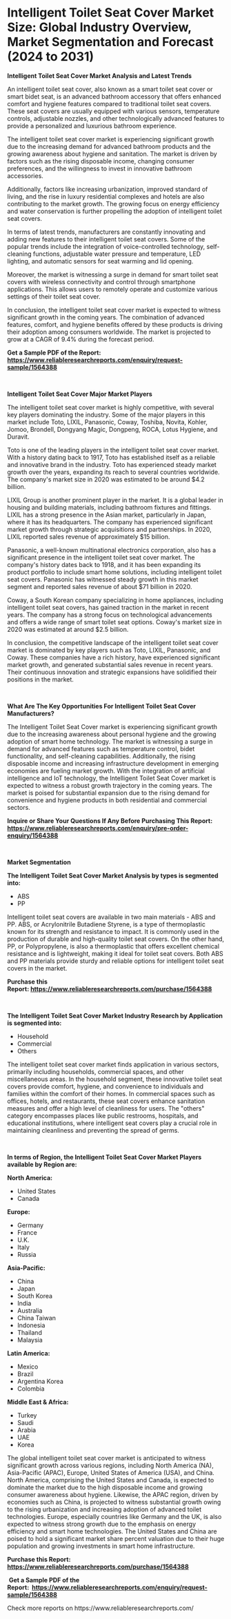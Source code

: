 <p><h1>Intelligent Toilet Seat Cover Market Size: Global Industry Overview, Market Segmentation and Forecast (2024 to 2031)</h1></p><p><strong>Intelligent Toilet Seat Cover Market Analysis and Latest Trends</strong></p>
<p><p>An intelligent toilet seat cover, also known as a smart toilet seat cover or smart bidet seat, is an advanced bathroom accessory that offers enhanced comfort and hygiene features compared to traditional toilet seat covers. These seat covers are usually equipped with various sensors, temperature controls, adjustable nozzles, and other technologically advanced features to provide a personalized and luxurious bathroom experience.</p><p>The intelligent toilet seat cover market is experiencing significant growth due to the increasing demand for advanced bathroom products and the growing awareness about hygiene and sanitation. The market is driven by factors such as the rising disposable income, changing consumer preferences, and the willingness to invest in innovative bathroom accessories.</p><p>Additionally, factors like increasing urbanization, improved standard of living, and the rise in luxury residential complexes and hotels are also contributing to the market growth. The growing focus on energy efficiency and water conservation is further propelling the adoption of intelligent toilet seat covers.</p><p>In terms of latest trends, manufacturers are constantly innovating and adding new features to their intelligent toilet seat covers. Some of the popular trends include the integration of voice-controlled technology, self-cleaning functions, adjustable water pressure and temperature, LED lighting, and automatic sensors for seat warming and lid opening.</p><p>Moreover, the market is witnessing a surge in demand for smart toilet seat covers with wireless connectivity and control through smartphone applications. This allows users to remotely operate and customize various settings of their toilet seat cover.</p><p>In conclusion, the intelligent toilet seat cover market is expected to witness significant growth in the coming years. The combination of advanced features, comfort, and hygiene benefits offered by these products is driving their adoption among consumers worldwide. The market is projected to grow at a CAGR of 9.4% during the forecast period.</p></p>
<p><strong>Get a Sample PDF of the Report:&nbsp; <a href="https://www.reliableresearchreports.com/enquiry/request-sample/1564388">https://www.reliableresearchreports.com/enquiry/request-sample/1564388</a></strong></p>
<p>&nbsp;</p>
<p><strong>Intelligent Toilet Seat Cover Major Market Players</strong></p>
<p><p>The intelligent toilet seat cover market is highly competitive, with several key players dominating the industry. Some of the major players in this market include Toto, LIXIL, Panasonic, Coway, Toshiba, Novita, Kohler, Jomoo, Brondell, Dongyang Magic, Dongpeng, ROCA, Lotus Hygiene, and Duravit.</p><p>Toto is one of the leading players in the intelligent toilet seat cover market. With a history dating back to 1917, Toto has established itself as a reliable and innovative brand in the industry. Toto has experienced steady market growth over the years, expanding its reach to several countries worldwide. The company's market size in 2020 was estimated to be around $4.2 billion.</p><p>LIXIL Group is another prominent player in the market. It is a global leader in housing and building materials, including bathroom fixtures and fittings. LIXIL has a strong presence in the Asian market, particularly in Japan, where it has its headquarters. The company has experienced significant market growth through strategic acquisitions and partnerships. In 2020, LIXIL reported sales revenue of approximately $15 billion.</p><p>Panasonic, a well-known multinational electronics corporation, also has a significant presence in the intelligent toilet seat cover market. The company's history dates back to 1918, and it has been expanding its product portfolio to include smart home solutions, including intelligent toilet seat covers. Panasonic has witnessed steady growth in this market segment and reported sales revenue of about $71 billion in 2020.</p><p>Coway, a South Korean company specializing in home appliances, including intelligent toilet seat covers, has gained traction in the market in recent years. The company has a strong focus on technological advancements and offers a wide range of smart toilet seat options. Coway's market size in 2020 was estimated at around $2.5 billion.</p><p>In conclusion, the competitive landscape of the intelligent toilet seat cover market is dominated by key players such as Toto, LIXIL, Panasonic, and Coway. These companies have a rich history, have experienced significant market growth, and generated substantial sales revenue in recent years. Their continuous innovation and strategic expansions have solidified their positions in the market.</p></p>
<p>&nbsp;</p>
<p><strong>What Are The Key Opportunities For Intelligent Toilet Seat Cover Manufacturers?</strong></p>
<p><p>The Intelligent Toilet Seat Cover market is experiencing significant growth due to the increasing awareness about personal hygiene and the growing adoption of smart home technology. The market is witnessing a surge in demand for advanced features such as temperature control, bidet functionality, and self-cleaning capabilities. Additionally, the rising disposable income and increasing infrastructure development in emerging economies are fueling market growth. With the integration of artificial intelligence and IoT technology, the Intelligent Toilet Seat Cover market is expected to witness a robust growth trajectory in the coming years. The market is poised for substantial expansion due to the rising demand for convenience and hygiene products in both residential and commercial sectors.</p></p>
<p><strong>Inquire or Share Your Questions If Any Before Purchasing This Report: <a href="https://www.reliableresearchreports.com/enquiry/pre-order-enquiry/1564388">https://www.reliableresearchreports.com/enquiry/pre-order-enquiry/1564388</a></strong></p>
<p>&nbsp;</p>
<p><strong>Market Segmentation</strong></p>
<p><strong>The Intelligent Toilet Seat Cover Market Analysis by types is segmented into:</strong></p>
<p><ul><li>ABS</li><li>PP</li></ul></p>
<p><p>Intelligent toilet seat covers are available in two main materials - ABS and PP. ABS, or Acrylonitrile Butadiene Styrene, is a type of thermoplastic known for its strength and resistance to impact. It is commonly used in the production of durable and high-quality toilet seat covers. On the other hand, PP, or Polypropylene, is also a thermoplastic that offers excellent chemical resistance and is lightweight, making it ideal for toilet seat covers. Both ABS and PP materials provide sturdy and reliable options for intelligent toilet seat covers in the market.</p></p>
<p><strong>Purchase this Report:&nbsp;<a href="https://www.reliableresearchreports.com/purchase/1564388">https://www.reliableresearchreports.com/purchase/1564388</a></strong></p>
<p>&nbsp;</p>
<p><strong>The Intelligent Toilet Seat Cover Market Industry Research by Application is segmented into:</strong></p>
<p><ul><li>Household</li><li>Commercial</li><li>Others</li></ul></p>
<p><p>The intelligent toilet seat cover market finds application in various sectors, primarily including households, commercial spaces, and other miscellaneous areas. In the household segment, these innovative toilet seat covers provide comfort, hygiene, and convenience to individuals and families within the comfort of their homes. In commercial spaces such as offices, hotels, and restaurants, these seat covers enhance sanitation measures and offer a high level of cleanliness for users. The "others" category encompasses places like public restrooms, hospitals, and educational institutions, where intelligent seat covers play a crucial role in maintaining cleanliness and preventing the spread of germs.</p></p>
<p>&nbsp;</p>
<p><strong>In terms of Region, the Intelligent Toilet Seat Cover Market Players available by Region are:</strong></p>
<p>
    <p> <strong> North America: </strong>
        <ul>
            <li>United States</li>
            <li>Canada</li>
        </ul>
        </p> 
    <p> <strong> Europe: </strong>
        <ul>
            <li>Germany</li>
            <li>France</li>
            <li>U.K.</li>
            <li>Italy</li>
            <li>Russia</li>
        </ul>
        </p> 
    <p> <strong> Asia-Pacific: </strong>
        <ul>
            <li>China</li>
            <li>Japan</li>
            <li>South Korea</li>
            <li>India</li>
            <li>Australia</li>
            <li>China Taiwan</li>
            <li>Indonesia</li>
            <li>Thailand</li>
            <li>Malaysia</li>
        </ul>
        </p> 
    <p> <strong> Latin America: </strong>
        <ul>
            <li>Mexico</li>
            <li>Brazil</li>
            <li>Argentina Korea</li>
            <li>Colombia</li>
        </ul>
        </p> 
    <p> <strong> Middle East & Africa: </strong>
        <ul>
            <li>Turkey</li>
            <li>Saudi</li>
            <li>Arabia</li>
            <li>UAE</li>
            <li>Korea</li>
        </ul>
    </p>
    </p>
<p><p>The global intelligent toilet seat cover market is anticipated to witness significant growth across various regions, including North America (NA), Asia-Pacific (APAC), Europe, United States of America (USA), and China. North America, comprising the United States and Canada, is expected to dominate the market due to the high disposable income and growing consumer awareness about hygiene. Likewise, the APAC region, driven by economies such as China, is projected to witness substantial growth owing to the rising urbanization and increasing adoption of advanced toilet technologies. Europe, especially countries like Germany and the UK, is also expected to witness strong growth due to the emphasis on energy efficiency and smart home technologies. The United States and China are poised to hold a significant market share percent valuation due to their huge population and growing investments in smart home infrastructure.</p></p>
<p><strong>Purchase this Report: <a href="https://www.reliableresearchreports.com/purchase/1564388">https://www.reliableresearchreports.com/purchase/1564388</a></strong></p>
<p>&nbsp;<strong>Get a Sample PDF of the Report:&nbsp;&nbsp;<a href="https://www.reliableresearchreports.com/enquiry/request-sample/1564388">https://www.reliableresearchreports.com/enquiry/request-sample/1564388</a></strong></p>
<p><strong></strong></p>
<p>Check more reports on https://www.reliableresearchreports.com/</p>